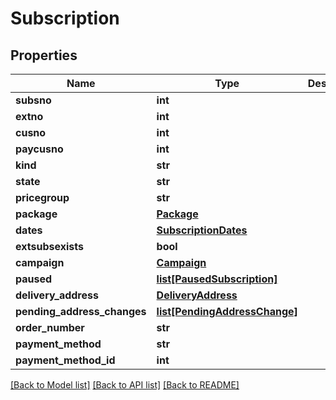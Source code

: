 # Subscription

## Properties
Name | Type | Description | Notes
------------ | ------------- | ------------- | -------------
**subsno** | **int** |  | 
**extno** | **int** |  | 
**cusno** | **int** |  | 
**paycusno** | **int** |  | 
**kind** | **str** |  | 
**state** | **str** |  | 
**pricegroup** | **str** |  | [optional] 
**package** | [**Package**](Package.md) |  | 
**dates** | [**SubscriptionDates**](SubscriptionDates.md) |  | 
**extsubsexists** | **bool** |  | 
**campaign** | [**Campaign**](Campaign.md) |  | [optional] 
**paused** | [**list[PausedSubscription]**](PausedSubscription.md) |  | [optional] 
**delivery_address** | [**DeliveryAddress**](DeliveryAddress.md) |  | [optional] 
**pending_address_changes** | [**list[PendingAddressChange]**](PendingAddressChange.md) |  | [optional] 
**order_number** | **str** |  | [optional] 
**payment_method** | **str** |  | [optional] 
**payment_method_id** | **int** |  | [optional] 

[[Back to Model list]](../README.md#documentation-for-models) [[Back to API list]](../README.md#documentation-for-api-endpoints) [[Back to README]](../README.md)


